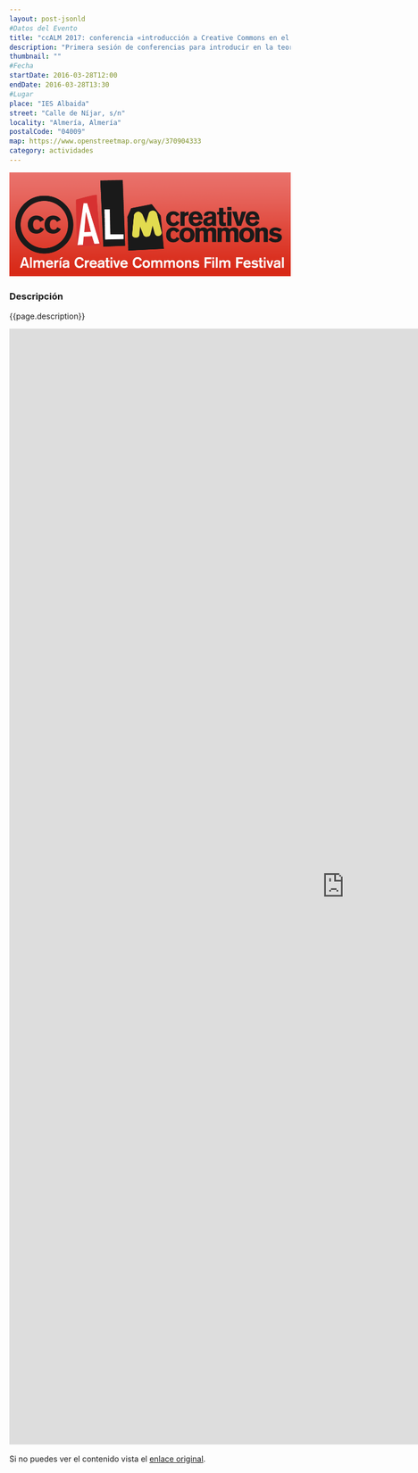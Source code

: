 ```yaml
---
layout: post-jsonld
#Datos del Evento
title: "ccALM 2017: conferencia «introducción a Creative Commons en el mundo audiovisual»"
description: "Primera sesión de conferencias para introducir en la teoría, práctica y actitudes del mundo de la cultura libre"
thumbnail: ""
#Fecha
startDate: 2016-03-28T12:00
endDate: 2016-03-28T13:30
#Lugar
place: "IES Albaida"
street: "Calle de Níjar, s/n"
locality: "Almería, Almería"
postalCode: "04009"
map: https://www.openstreetmap.org/way/370904333
category: actividades
---
```



<p align="center">
  <img src="/recursos/2017-04-ccALM/ccALM-2017-mini.png" width="1000" alt="cartel ccALM 2017" />
</p>

### Descripción

{{page.description}}

<iframe src="http://ccalm.es/2017/es/actividades-prefestival/introduccion-las-licencias-libres-licenciar-produccion-almeria/" width="1200" height="2000" frameborder="0" style="border:0" allowfullscreen></iframe>

Si no puedes ver el contenido vista el <a href="http://ccalm.es/2017/es/actividades-prefestival/introduccion-las-licencias-libres-licenciar-produccion-almeria/">enlace original</a>.
